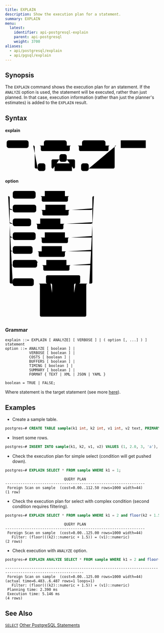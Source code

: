 ```yaml
---
title: EXPLAIN
description: Show the execution plan for a statement.
summary: EXPLAIN
menu:
  latest:
    identifier: api-postgresql-explain
    parent: api-postgresql
    weight: 3700
aliases:
  - api/postgresql/explain
  - api/pgsql/explain
---
```


## Synopsis

The `EXPLAIN` command shows the execution plan for an statement. If the `ANALYZE` option is used, the statement will be executed, rather than just planned. In that case, execution information (rather than just the planner's estimates) is added to the `EXPLAIN` result.

## Syntax

#### explain

<svg class="rrdiagram" version="1.1" xmlns:xlink="http://www.w3.org/1999/xlink" xmlns="http://www.w3.org/2000/svg" width="466" height="110" viewbox="0 0 466 110"><path class="connector" d="M0 22h5m72 0h50m75 0h20m-110 0q5 0 5 5v8q0 5 5 5h85q5 0 5-5v-8q0-5 5-5m5 0h30m77 0h20m-112 0q5 0 5 5v8q0 5 5 5h87q5 0 5-5v-8q0-5 5-5m5 0h20m-277 0q5 0 5 5v65q0 5 5 5h5m25 0h30m-5 0q-5 0-5-5v-20q0-5 5-5h21m24 0h22q5 0 5 5v20q0 5-5 5m-5 0h30m25 0h80q5 0 5-5v-65q0-5 5-5m5 0h10m82 0h5"/><rect class="literal" x="5" y="5" width="72" height="25" rx="7"/><text class="text" x="15" y="22">EXPLAIN</text><rect class="literal" x="127" y="5" width="75" height="25" rx="7"/><text class="text" x="137" y="22">ANALYZE</text><rect class="literal" x="252" y="5" width="77" height="25" rx="7"/><text class="text" x="262" y="22">VERBOSE</text><rect class="literal" x="107" y="80" width="25" height="25" rx="7"/><text class="text" x="117" y="97">(</text><rect class="literal" x="178" y="50" width="24" height="25" rx="7"/><text class="text" x="188" y="67">,</text><a xlink:href="#option"><rect class="rule" x="162" y="80" width="57" height="25"/><text class="text" x="172" y="97">option</text></a><rect class="literal" x="249" y="80" width="25" height="25" rx="7"/><text class="text" x="259" y="97">)</text><a xlink:href="../grammar_diagrams#statement"><rect class="rule" x="379" y="5" width="82" height="25"/><text class="text" x="389" y="22">statement</text></a></svg>

#### option

<svg class="rrdiagram" version="1.1" xmlns:xlink="http://www.w3.org/1999/xlink" xmlns="http://www.w3.org/2000/svg" width="301" height="425" viewbox="0 0 301 425"><path class="connector" d="M0 22h25m75 0h30m66 0h20m-101 0q5 0 5 5v8q0 5 5 5h76q5 0 5-5v-8q0-5 5-5m5 0h80m-281 40q0 5 5 5h5m77 0h30m66 0h20m-101 0q5 0 5 5v8q0 5 5 5h76q5 0 5-5v-8q0-5 5-5m5 0h63q5 0 5-5m-271 45q0 5 5 5h5m60 0h30m66 0h20m-101 0q5 0 5 5v8q0 5 5 5h76q5 0 5-5v-8q0-5 5-5m5 0h80q5 0 5-5m-271 45q0 5 5 5h5m75 0h30m66 0h20m-101 0q5 0 5 5v8q0 5 5 5h76q5 0 5-5v-8q0-5 5-5m5 0h65q5 0 5-5m-271 45q0 5 5 5h5m65 0h30m66 0h20m-101 0q5 0 5 5v8q0 5 5 5h76q5 0 5-5v-8q0-5 5-5m5 0h75q5 0 5-5m-271 45q0 5 5 5h5m80 0h30m66 0h20m-101 0q5 0 5 5v8q0 5 5 5h76q5 0 5-5v-8q0-5 5-5m5 0h60q5 0 5-5m-276-220q5 0 5 5v275q0 5 5 5h5m69 0h50m-5 0q-5 0-5-5v-17q0-5 5-5h102q5 0 5 5v17q0 5-5 5m-97 0h20m50 0h22m-82 25q0 5 5 5h5m45 0h12q5 0 5-5m-72 30q0 5 5 5h5m51 0h6q5 0 5-5m-77-55q5 0 5 5v80q0 5 5 5h5m52 0h5q5 0 5-5v-80q0-5 5-5m5 0h40m-167 0q5 0 5 5v98q0 5 5 5h142q5 0 5-5v-98q0-5 5-5m5 0h5q5 0 5-5v-275q0-5 5-5m5 0h5"/><rect class="literal" x="25" y="5" width="75" height="25" rx="7"/><text class="text" x="35" y="22">ANALYZE</text><a xlink:href="../grammar_diagrams#boolean"><rect class="rule" x="130" y="5" width="66" height="25"/><text class="text" x="140" y="22">boolean</text></a><rect class="literal" x="25" y="50" width="77" height="25" rx="7"/><text class="text" x="35" y="67">VERBOSE</text><a xlink:href="../grammar_diagrams#boolean"><rect class="rule" x="132" y="50" width="66" height="25"/><text class="text" x="142" y="67">boolean</text></a><rect class="literal" x="25" y="95" width="60" height="25" rx="7"/><text class="text" x="35" y="112">COSTS</text><a xlink:href="../grammar_diagrams#boolean"><rect class="rule" x="115" y="95" width="66" height="25"/><text class="text" x="125" y="112">boolean</text></a><rect class="literal" x="25" y="140" width="75" height="25" rx="7"/><text class="text" x="35" y="157">BUFFERS</text><a xlink:href="../grammar_diagrams#boolean"><rect class="rule" x="130" y="140" width="66" height="25"/><text class="text" x="140" y="157">boolean</text></a><rect class="literal" x="25" y="185" width="65" height="25" rx="7"/><text class="text" x="35" y="202">TIMING</text><a xlink:href="../grammar_diagrams#boolean"><rect class="rule" x="120" y="185" width="66" height="25"/><text class="text" x="130" y="202">boolean</text></a><rect class="literal" x="25" y="230" width="80" height="25" rx="7"/><text class="text" x="35" y="247">SUMMARY</text><a xlink:href="../grammar_diagrams#boolean"><rect class="rule" x="135" y="230" width="66" height="25"/><text class="text" x="145" y="247">boolean</text></a><rect class="literal" x="25" y="290" width="69" height="25" rx="7"/><text class="text" x="35" y="307">FORMAT</text><rect class="literal" x="164" y="290" width="50" height="25" rx="7"/><text class="text" x="174" y="307">TEXT</text><rect class="literal" x="164" y="320" width="45" height="25" rx="7"/><text class="text" x="174" y="337">XML</text><rect class="literal" x="164" y="350" width="51" height="25" rx="7"/><text class="text" x="174" y="367">JSON</text><rect class="literal" x="164" y="380" width="52" height="25" rx="7"/><text class="text" x="174" y="397">YAML</text></svg>

### Grammar

```
explain ::= EXPLAIN [ ANALYZE] [ VERBOSE ] | ( option [, ...] ) ] statement
option ::= ANALYZE [ boolean ] | 
           VERBOSE [ boolean ] | 
           COSTS [ boolean ] | 
           BUFFERS [ boolean ] | 
           TIMING [ boolean ] | 
           SUMMARY [ boolean ] | 
           FORMAT { TEXT | XML | JSON | YAML }

boolean = TRUE | FALSE;
```

Where statement is the target statement (see more [here](../dml)).

## Examples

- Create a sample table.

```{.sql .copy .separator-hash}
postgres=# CREATE TABLE sample(k1 int, k2 int, v1 int, v2 text, PRIMARY KEY (k1, k2));
```

- Insert some rows.

```{.sql .copy .separator-hash}
postgres=# INSERT INTO sample(k1, k2, v1, v2) VALUES (1, 2.0, 3, 'a'), (2, 3.0, 4, 'b'), (3, 4.0, 5, 'c');
```

- Check the execution plan for simple select (condition will get pushed down).

```{.sql .copy .separator-hash}
postgres=# EXPLAIN SELECT * FROM sample WHERE k1 = 1;
```
```
                           QUERY PLAN
----------------------------------------------------------------
 Foreign Scan on sample  (cost=0.00..112.50 rows=1000 width=44)
(1 row)
```

- Check the execution plan for select with complex condition (second condition requires filtering).

```{.sql .copy .separator-hash}
postgres=# EXPLAIN SELECT * FROM sample WHERE k1 = 2 and floor(k2 + 1.5) = v1;
```
```
                           QUERY PLAN
----------------------------------------------------------------
 Foreign Scan on sample  (cost=0.00..125.00 rows=1000 width=44)
   Filter: (floor(((k2)::numeric + 1.5)) = (v1)::numeric)
(2 rows)
```

- Check execution with `ANALYZE` option.

```{.sql .copy .separator-hash}
postgres=# EXPLAIN ANALYZE SELECT * FROM sample WHERE k1 = 2 and floor(k2 + 1.5) = v1;
```
```
----------------------------------------------------------------------------------------------------------
 Foreign Scan on sample  (cost=0.00..125.00 rows=1000 width=44) (actual time=6.483..6.487 rows=1 loops=1)
   Filter: (floor(((k2)::numeric + 1.5)) = (v1)::numeric)
 Planning time: 2.390 ms
 Execution time: 5.146 ms
(4 rows)
```

## See Also

[`SELECT`](../dml_select)
[Other PostgreSQL Statements](..)
